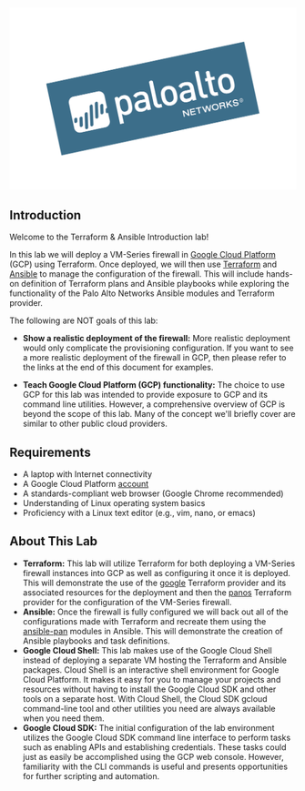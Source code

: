 ![Terraform & Ansible Introduction](img/pan-logo-badge-blue-dark-kick-up.png)

## Introduction

Welcome to the Terraform & Ansible Introduction lab!

In this lab we will deploy a VM-Series firewall in [Google Cloud Platform](https://cloud.google.com) (GCP) using Terraform.  Once deployed, we will then use [Terraform](https://www.terraform.io) and [Ansible](https://www.ansible.com) to manage the configuration of the firewall.  This will include hands-on definition of Terraform plans and Ansible playbooks while exploring the functionality of the Palo Alto Networks Ansible modules and Terraform provider.

The following are NOT goals of this lab:

* __Show a realistic deployment of the firewall:__ More realistic deployment would only complicate the provisioning configuration. If you want to see a more realistic deployment of the firewall in GCP, then please refer to the links at the end of this document for examples.

* __Teach Google Cloud Platform (GCP) functionality:__ The choice to use GCP for this lab was intended to provide exposure to GCP and its command line utilities.  However, a comprehensive overview of GCP is beyond the scope of this lab.  Many of the concept we'll briefly cover are similar to other public cloud providers.

## Requirements

* A laptop with Internet connectivity
* A Google Cloud Platform [account](https://cloud.google.com/free)
* A standards-compliant web browser (Google Chrome recommended)
* Understanding of Linux operating system basics
* Proficiency with a Linux text editor (e.g., vim, nano, or emacs)

## About This Lab
* __Terraform:__ This lab will utilize Terraform for both deploying a VM-Series firewall instances into GCP as well as configuring it once it is deployed.  This will demonstrate the use of the [google](https://www.terraform.io/docs/providers/google/index.html) Terraform provider and its associated resources for the deployment and then the [panos](https://www.terraform.io/docs/providers/panos/index.html) Terraform provider for the configuration of the VM-Series firewall.
* __Ansible:__ Once the firewall is fully configured we will back out all of the configurations made with Terraform and recreate them using the [ansible-pan](https://panwansible.readthedocs.io/en/latest/) modules in Ansible.  This will demonstrate the creation of Ansible playbooks and task definitions.
* __Google Cloud Shell:__ This lab makes use of the Google Cloud Shell instead of deploying a separate VM hosting the Terraform and Ansible packages. Cloud Shell is an interactive shell environment for Google Cloud Platform. It makes it easy for you to manage your projects and resources without having to install the Google Cloud SDK and other tools on a separate host. With Cloud Shell, the Cloud SDK gcloud command-line tool and other utilities you need are always available when you need them.
* __Google Cloud SDK:__ The initial configuration of the lab environment utilizes the Google Cloud SDK command line interface to perform tasks such as enabling APIs and establishing credentials.  These tasks could just as easily be accomplished using the GCP web console.  However, familiarity with the CLI commands is useful and presents opportunities for further scripting and automation.
